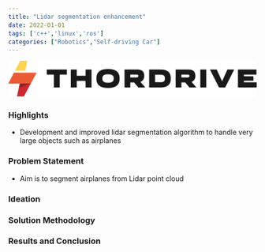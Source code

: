 ```yaml
---
title: "Lidar segmentation enhancement"
date: 2022-01-01
tags: ['c++','linux','ros']
categories: ["Robotics","Self-driving Car"]
---
```

![](./images/thordrive-logo.png)
### Highlights
* Development and improved lidar segmentation algorithm to handle very large objects such as airplanes
<!--more-->


### Problem Statement
* Aim is to segment airplanes from Lidar point cloud
### Ideation

### Solution Methodology

### Results and Conclusion
